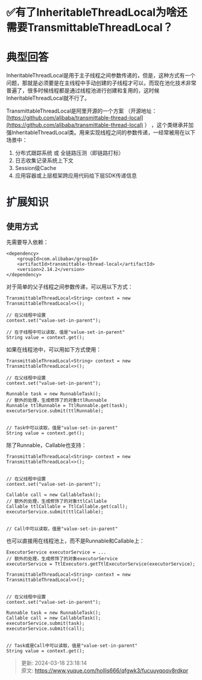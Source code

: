 # ✅有了InheritableThreadLocal为啥还需要TransmittableThreadLocal？

# 典型回答


InheritableThreadLocal是用于主子线程之间参数传递的，但是，这种方式有一个问题，那就是必须要是在主线程中手动创建的子线程才可以，而现在池化技术非常普遍了，很多时候线程都是通过线程池进行创建和复用的，这时候InheritableThreadLocal就不行了。



TransmittableThreadLocal是阿里开源的一个方案 （开源地址：[https://github.com/alibaba/transmittable-thread-local](https://github.com/alibaba/transmittable-thread-local) ） ，这个类继承并加强InheritableThreadLocal类。用来实现线程之间的参数传递，一经常被用在以下场景中：

<font style="color:rgb(31, 35, 40);"></font>

1. <font style="color:rgb(31, 35, 40);">分布式跟踪系统 或 全链路压测（即链路打标）</font>
2. <font style="color:rgb(31, 35, 40);">日志收集记录系统上下文</font>
3. <font style="color:rgb(31, 35, 40);">Session</font><font style="color:rgb(31, 35, 40);">级</font><font style="color:rgb(31, 35, 40);">Cache</font>
4. <font style="color:rgb(31, 35, 40);">应用容器或上层框架跨应用代码给下层</font><font style="color:rgb(31, 35, 40);">SDK</font><font style="color:rgb(31, 35, 40);">传递信息</font>

<font style="color:rgb(31, 35, 40);"></font>

# <font style="color:rgb(31, 35, 40);">扩展知识</font>
## 使用方式


先需要导入依赖：



```plain
<dependency>
    <groupId>com.alibaba</groupId>
    <artifactId>transmittable-thread-local</artifactId>
    <version>2.14.2</version>
</dependency>
```



对于简单的父子线程之间参数传递，可以用以下方式：



```plain
TransmittableThreadLocal<String> context = new TransmittableThreadLocal<>();

// 在父线程中设置
context.set("value-set-in-parent");

// 在子线程中可以读取，值是"value-set-in-parent"
String value = context.get();
```



如果在线程池中，可以用如下方式使用：



```plain
TransmittableThreadLocal<String> context = new TransmittableThreadLocal<>();

// 在父线程中设置
context.set("value-set-in-parent");

Runnable task = new RunnableTask();
// 额外的处理，生成修饰了的对象ttlRunnable
Runnable ttlRunnable = TtlRunnable.get(task);
executorService.submit(ttlRunnable);


// Task中可以读取，值是"value-set-in-parent"
String value = context.get();
```



除了Runnable，Callable也支持：



```plain
TransmittableThreadLocal<String> context = new TransmittableThreadLocal<>();


// 在父线程中设置
context.set("value-set-in-parent");

Callable call = new CallableTask();
// 额外的处理，生成修饰了的对象ttlCallable
Callable ttlCallable = TtlCallable.get(call);
executorService.submit(ttlCallable);


// Call中可以读取，值是"value-set-in-parent"
```



也可以直接用在线程池上，而不是Runnable和Callable上：



```plain
ExecutorService executorService = ...
// 额外的处理，生成修饰了的对象executorService
executorService = TtlExecutors.getTtlExecutorService(executorService);

TransmittableThreadLocal<String> context = new TransmittableThreadLocal<>();


// 在父线程中设置
context.set("value-set-in-parent");

Runnable task = new RunnableTask();
Callable call = new CallableTask();
executorService.submit(task);
executorService.submit(call);


// Task或是Call中可以读取，值是"value-set-in-parent"
String value = context.get();
```



> 更新: 2024-03-18 23:18:14  
> 原文: <https://www.yuque.com/hollis666/qfgwk3/fucuuyqoqv8rdkpr>
